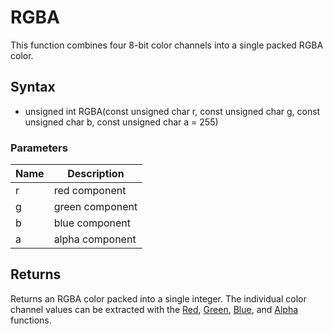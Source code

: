 # RGBA #
This function combines four 8-bit color channels into a single packed RGBA color.

## Syntax ##
- unsigned int RGBA(const unsigned char r, const unsigned char g, const unsigned char b, const unsigned char a = 255)

### Parameters ###
| Name | Description |
| --- | --- |
| r | red component |
| g | green component |
| b | blue component |
| a | alpha component |

## Returns ##
Returns an RGBA color packed into a single integer. The individual color channel values can be extracted with the [Red](Red), [Green](Green.md), [Blue](Blue.md), and [Alpha](Alpha.md) functions.

